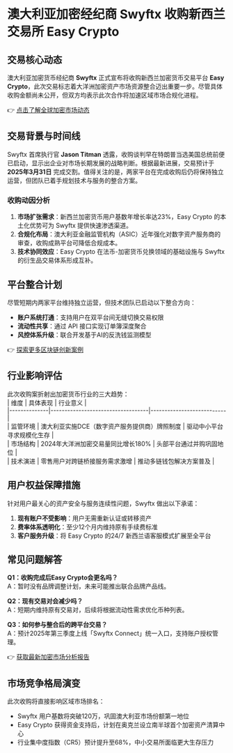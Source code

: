 # 澳大利亚加密经纪商 Swyftx 收购新西兰交易所 Easy Crypto  

## 交易核心动态  
澳大利亚加密货币经纪商 **Swyftx** 正式宣布将收购新西兰加密货币交易平台 **Easy Crypto**，此次交易标志着大洋洲加密资产市场资源整合迈出重要一步。尽管具体收购金额尚未公开，但双方均表示此次合作将加速区域市场合规化进程。  

👉 [点击了解全球加密市场动态](https://bit.ly/okx_welcome)  

## 交易背景与时间线  
Swyftx 首席执行官 **Jason Titman** 透露，收购谈判早在特朗普当选美国总统前便已启动，显示出企业对市场长期发展的战略判断。根据最新进展，交易预计于 **2025年3月31日** 完成交割。值得关注的是，两家平台在完成收购后仍将保持独立运营，但团队已着手规划技术与服务的整合方案。  

### 收购动因分析  
1. **市场扩张需求**：新西兰加密货币用户基数年增长率达23%，Easy Crypto 的本土化优势可为 Swyftx 提供快速渗透渠道。  
2. **合规化布局**：澳大利亚金融监管机构（ASIC）近年强化对数字资产服务商的审查，收购成熟平台可降低合规成本。  
3. **技术协同效应**：Easy Crypto 在法币-加密货币兑换领域的基础设施与 Swyftx 的衍生品交易体系形成互补。  

## 平台整合计划  
尽管短期内两家平台维持独立运营，但技术团队已启动以下整合方向：  
- **账户系统打通**：支持用户在双平台间无缝切换交易权限  
- **流动性共享**：通过 API 接口实现订单簿深度聚合  
- **风控体系升级**：联合开发基于AI的反洗钱监测模型  

👉 [探索更多区块链创新案例](https://bit.ly/okx_welcome)  

## 行业影响评估  
此次收购案折射出加密货币行业的三大趋势：  
| 维度         | 具体表现                          | 行业意义                  |  
|--------------|-----------------------------------|---------------------------|  
| 监管环境     | 澳大利亚实施DCE（数字资产服务提供商）牌照制度 | 驱动中小平台寻求规模化生存 |  
| 市场结构     | 2024年大洋洲加密交易量同比增长180% | 头部平台通过并购巩固地位   |  
| 技术演进     | 零售用户对跨链桥接服务需求激增   | 推动多链钱包解决方案普及   |  

## 用户权益保障措施  
针对用户最关心的资产安全与服务连续性问题，Swyftx 做出以下承诺：  
1. **现有账户不受影响**：用户无需重新认证或转移资产  
2. **费率体系透明化**：至少12个月内维持原有手续费标准  
3. **客户服务升级**：将 Easy Crypto 的24/7 新西兰语客服模式扩展至全平台  

## 常见问题解答  
**Q1：收购完成后Easy Crypto会更名吗？**  
A：暂时没有品牌调整计划，未来可能推出联合品牌产品线。  

**Q2：现有交易对会减少吗？**  
A：短期内维持原有交易对，后续将根据流动性需求优化币种列表。  

**Q3：如何参与整合后的跨平台交易？**  
A：预计2025年第三季度上线「Swyftx Connect」统一入口，支持账户授权管理。  

👉 [获取最新加密市场分析报告](https://bit.ly/okx_welcome)  

## 市场竞争格局演变  
此次收购将直接影响区域市场排名：  
- Swyftx 用户基数将突破120万，巩固澳大利亚市场份额第一地位  
- Easy Crypto 获得资金支持后，计划在奥克兰设立南半球首个加密资产清算中心  
- 行业集中度指数（CR5）预计提升至68%，中小交易所面临更大生存压力  
